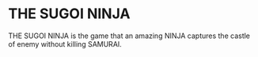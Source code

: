 THE SUGOI NINJA
==
THE SUGOI NINJA is the game that an amazing NINJA captures the castle of enemy without killing SAMURAI.  
